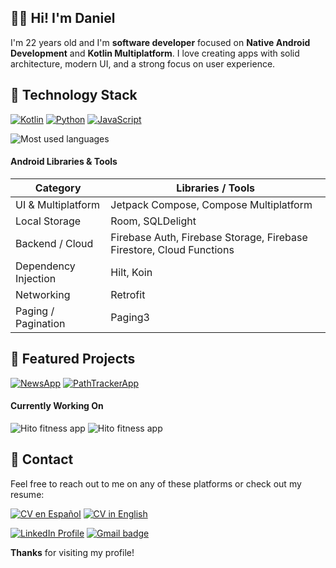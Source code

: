 ## 👋🏼 Hi! I'm Daniel

I'm 22 years old and I'm **software developer** focused on **Native Android Development** and **Kotlin Multiplatform**.
I love creating apps with solid architecture, modern UI, and a strong focus on user experience.

## 🧰 Technology Stack

<p align="left">
  <a href="https://kotlinlang.org" target="_blank"><img src="https://img.shields.io/badge/Kotlin-7F52FF?style=for-the-badge&logo=kotlin&logoColor=white" alt="Kotlin"/></a>
  <a href="https://www.python.org" target="_blank"><img src="https://img.shields.io/badge/Python-3776AB?style=for-the-badge&logo=python&logoColor=white" alt="Python"/></a>
  <a href="https://developer.mozilla.org/en-US/docs/Web/JavaScript" target="_blank"><img src="https://img.shields.io/badge/JavaScript-F7DF1E?style=for-the-badge&logo=javascript&logoColor=black" alt="JavaScript"/></a>
</p>

<p align="left">
  <img src="https://github-readme-stats.vercel.app/api/top-langs/?username=Daanfb&layout=compact&theme=swift&hide=jupyter%20notebook" alt="Most used languages" />
</p>

#### Android Libraries & Tools

| Category               | Libraries / Tools                                                     |
|-------------------------|----------------------------------------------------------------------|
| UI & Multiplatform      | Jetpack Compose, Compose Multiplatform                               |
| Local Storage           | Room, SQLDelight                                                     |
| Backend / Cloud         | Firebase Auth, Firebase Storage, Firebase Firestore, Cloud Functions |
| Dependency Injection    | Hilt, Koin                                                           |
| Networking              | Retrofit                                                             |
| Paging / Pagination     | Paging3                                                              |


## 🚀 Featured Projects

<p align="left">
  <a href="https://github.com/Daanfb/NewsApp"><img src="https://github-readme-stats.vercel.app/api/pin/?username=Daanfb&repo=NewsApp&theme=swift&show_owner=false" alt="NewsApp" align="top"/></a>
  <a href="https://github.com/Daanfb/PathTrackerApp"><img src="https://github-readme-stats.vercel.app/api/pin/?username=Daanfb&repo=PathTrackerApp&theme=swift&show_owner=false" alt="PathTrackerApp" align="top"/></a>
</p>

#### Currently Working On

<p align="left"> 
  <img src="https://img.shields.io/badge/Hito_(Fitness_App)-Work%20in%20Progress-4285F4?style=for-the-badge&logo=kotlin&logoColor=white" alt="Hito fitness app" />
    <img src="https://img.shields.io/badge/QR_Scanner/Generator-Work%20in%20Progress-4285F4?style=for-the-badge&logo=kotlin&logoColor=white" alt="Hito fitness app" />  

</p>

## 📱 Contact

Feel free to reach out to me on any of these platforms or check out my resume:

<p align="left">
  <a href="https://drive.google.com/file/d/1twGAZRa73RUKu492cFV4gAK1lSLQpsDd/view?usp=drive_link"><img src="https://img.shields.io/badge/CV-Español-0077B5?style=for-the-badge&logo=googledrive&logoColor=white" alt="CV en Español"/></a>
  <a href="https://drive.google.com/file/d/1X9Jq_eHSR9jGLCi8Wo5Nl7JNtUA2Boyp/view?usp=drive_link"><img src="https://img.shields.io/badge/CV-English-0077B5?style=for-the-badge&logo=googledrive&logoColor=white" alt="CV in English"/></a>
</p>

<p align="left">
  <a href="https://www.linkedin.com/in/daniel-frias-balbuena/"><img src="https://img.shields.io/badge/-LinkedIn-0A66C2?style=for-the-badge&logo=linkedin&logoColor=white" alt="LinkedIn Profile"></a>
  <a href="mailto:danielfb2312@gmail.com"><img src="https://img.shields.io/badge/-Gmail-EA4335?style=for-the-badge&logo=gmail&logoColor=white" alt="Gmail badge" /></a>
</p>

**Thanks** for visiting my profile!
